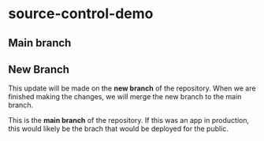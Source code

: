 # source-control-demo

## Main branch

## New Branch

This update will be made on the **new branch** of the repository.
When we are finished making the changes, we will merge the new branch to the main branch.

This is the **main branch** of the repository.
 If this was an app in production, this would likely be the brach that would be
deployed for the public.
